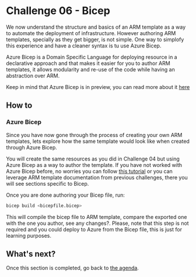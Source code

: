 # Challenge 06 - Bicep

We now understand the structure and basics of an ARM template as a way to automate the deployment of infrastructure. However authoring ARM templates, specially as they get bigger, is not simple. One way to simplofy this experience and have a cleaner syntax is tu use Azure Bicep.

Azure Bicep is a Domain Specific Language for deploying resource in a declarative approach and that makes it easier for you to author ARM templates, it allows modularity and re-use of the code while having an abstraction over ARM.

Keep in mind that Azure Bicep is in preview, you can read more about it [here](https://github.com/Azure/bicep)

## How to

### Azure Bicep

Since you have now gone through the process of creating your own ARM templates, lets explore how the same template would look like when created through Azure Bicep.

You will create the same resources as you did in Challenge 04 but using Azure Bicep as a way to author the template. If you have not worked with Azure Bicep before, no worries you can follow [this tutorial](https://github.com/Azure/bicep/blob/main/docs/tutorial/01-simple-template.md) or you can leverage ARM template documentation from previous challenges, there you will see sections specific to Bicep.

Once you are done authoring your Bicep file, run:

```bash
bicep build <bicepfile.bicep>
```

This will compile the bicep file to ARM template, compare the exported one with the one you author, see any changes?. Please, note that this step is not required and you could deploy to Azure from the Bicep file, this is just for learning purposes.

## What's next?

Once this section is completed, go back to [the agenda](../../README.md).
